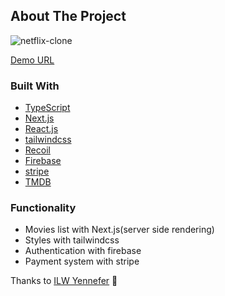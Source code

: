 ## About The Project

![netflix-clone](https://user-images.githubusercontent.com/64949271/172625558-46b4bdb9-239e-4743-89ee-30f5b5a7044f.jpg)

[Demo URL](https://netflix-clone-1l2fa7m4o-kyoya-oga.vercel.app/)

### Built With

- [TypeScript](https://www.typescriptlang.org/)
- [Next.js](https://nextjs.org/)
- [React.js](https://reactjs.org/)
- [tailwindcss](https://tailwindcss.com/)
- [Recoil](https://recoiljs.org/)
- [Firebase](https://firebase.google.com/)
- [stripe](https://stripe.com/)
- [TMDB](https://www.themoviedb.org/)

### Functionality

- Movies list with Next.js(server side rendering)
- Styles with tailwindcss
- Authentication with firebase
- Payment system with stripe

Thanks to [ILW Yennefer](https://www.youtube.com/channel/UC5XDHSUoBC11Kj-iIpx7QkA) 🙏
